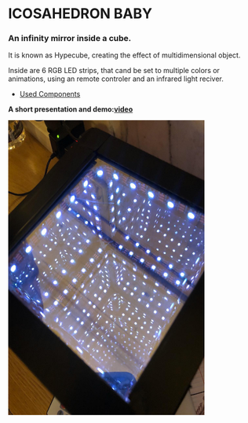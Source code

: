 # ICOSAHEDRON BABY

### An infinity mirror inside a cube.
It is known as Hypecube, creating the effect of multidimensional object.

Inside are 6 RGB LED strips, that cand be set to multiple colors or animations, 
using an remote controler and an infrared light reciver.

* [Used Components](https://docs.google.com/spreadsheets/d/1Htry010sDG5Vxl1XxuDkIDsEU6a6pIBbHVVmY9l-o_E/edit#gid=484340765)  
  
**A short presentation and demo:[video](https://drive.google.com/open?id=1ffBExUceV05RHkayvH2jrAm2v2oS4QK4)**

<img src="pictures/icosahedron1.jpeg" width=400, height=600>